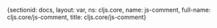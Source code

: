 {sectionid: docs, layout: var, ns: cljs.core, name: js-comment, full-name: cljs.core/js-comment,
  title: cljs.core/js-comment}

